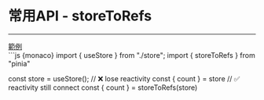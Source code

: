 <h1>常用API - storeToRefs</h1>
<hr>
<div class="mt-2 mb-1">
  <a  href="???" target="_blank">範例</a>
</div>
```js {monaco}
import { useStore } from "./store";
import { storeToRefs  } from "pinia"

const store = useStore();
// ❌ lose reactivity
const { count } = store
// ✅ reactivity still connect
const { count } = storeToRefs(store)
```